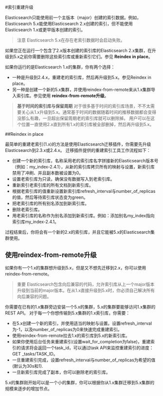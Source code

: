 #索引重建升级

Elasticsearch只能使用前一个主版本（major）创建的索引数据。例如，Elasticsearch 5.x能使用Elasticsearch 2.x创建的索引，但不能使用Elasticsearch 1.x或更早版本创建的索引。
>注意
Elasticsearch 5.x在存在老索引数据时会启动失败。

如果您正在运行一个包含了2.x版本创建的索引库的Elasticsearch 2.x集群，在升级到5.x之前你需要删除这些索引库或重新索引它们。参见 __Reindex in place__。

如果你运行的是Elasticsearch 1.x的集群，你有两个选择：
- 一种是升级到2.4.x，重建老的索引库，然后再升级到5.x。参见Reindex in place。
- 另一种是创建一个新的5.x集群，并使用reindex-from-remote来从1.x集群导入索引库。参见使用 __reindex-from-remote升级__。

>__基于时间的索引库与保留周期__
对于很多基于时间的索引库场景，不不太需要关心从1.x升级到5.x。通常基于时间的数据随着时间的推移数据都会变得没那么有趣，一旦超出保留周期老的索引库就可以删除掉。
用户可以在这个位置一直使用2.x直到所有1.x的索引库被全部删掉，然后再升级到5.x。

##Reindex in place

最简单的重建老索引(1.x)的方法是使用Elasticsearch迁移插件，你需要先升级Elasticsearch到2.3.x或2.4.x。
迁移插件提供的重建索引工具工作流程如下：
- 创建一个新的索引库，名称采用老的索引库名字拼接新的Elasticsearch版本号（例如：my_index-2.4.1），从新的索引库拷贝所有的映射与设置，新索引库禁用了冲刷、并且副本数被设置为0。
- 设置老索引库为只读，确保没有数据写入到老索引库。
- 重新索引老索引库的所有文档到新索引库。
- 根据老索引库的值重新设置新索引库refresh_interval与number_of_replicas的值，然后等待索引库状态变为green。
- 把老索引库的所有别名添加到新索引库。
- 删除老索引库。
- 用老索引库的名称作为别名添加到新索引库。例如：添加别名my_index指向索引库my_index-2.4.1。

过程结束后，你将会有一个新的2.x的索引库，并且它能被5.x的Elasticsearch集群使用。

## 使用reindex-from-remote升级

如果你有一个1.x的集群想升级到5.x，但是又不想先迁移到2.x，你可以使用reindex-from-remote。
>重要
Elasticsearch包含向后兼容的代码，允许索引库从上一个major版本升级到当前的major版本。在从1.x直接升级到5.x时，你必须自己解决所有向后兼容的问题。

你需要在已有的1.x集群旁边安装一个5.x的集群，5.x的集群要能够访问1.x集群的REST API。
对于每一个你想传输到5.x集群的1.x索引库，你需要：
- 在5.x创建一个新的索引，并使用适当的映射与设置。设置refresh_interval为-1，以及number_of_replicas为0来快速完成重建索引。
- 使用reindex-from-remote拉去1.x的索引库到5.x的新索引库。
- 如果你使用后台任务来重建索引(设置wait_for_completion为false)，重建索引的请求将会返回一个task_id，可以通过task API来监控重建索引的进度：GET _tasks/TASK_ID。
- 一旦重建索引完成，设置refresh_interval与number_of_replicas为希望的值(默认为30s和1).
- 一旦新索引库完成了副本，你可以删除老的索引库。

5.x的集群刚开始可以是一个小的集群，你可以根据你从1.x集群迁移到5.x集群的规模来逐步的增加节点。